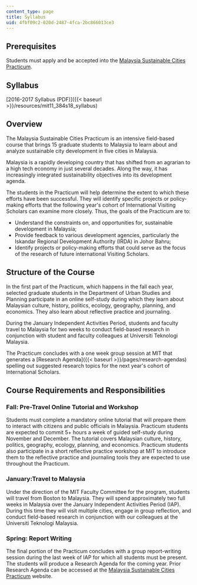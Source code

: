 ```yaml
---
content_type: page
title: Syllabus
uid: 4fbf09c2-020d-2487-4fca-2bc866013ce3
---
```


Prerequisites
-------------

Students must apply and be accepted into the [Malaysia Sustainable Cities Practicum](https://malaysiacities.mit.edu/).

Syllabus
--------

[2016-2017 Syllabus (PDF)]({{< baseurl >}}/resources/mit11_384s18_syllabus)

Overview
--------

The Malaysia Sustainable Cities Practicum is an intensive field-based course that brings 15 graduate students to Malaysia to learn about and analyze sustainable city development in five cities in Malaysia.

Malaysia is a rapidly developing country that has shifted from an agrarian to a high tech economy in just several decades. Along the way, it has increasingly integrated sustainability objectives into its development agenda.

The students in the Practicum will help determine the extent to which these efforts have been successful. They will identify specific projects or policy-making efforts that the following year's cohort of International Visiting Scholars can examine more closely. Thus, the goals of the Practicum are to:

*   Understand the constraints on, and opportunities for, sustainable development in Malaysia;
*   Provide feedback to various development agencies, particularly the Iskandar Regional Development Authority (IRDA) in Johor Bahru;
*   Identify projects or policy-making efforts that could serve as the focus of the research of future international Visiting Scholars.

Structure of the Course
-----------------------

In the first part of the Practicum, which happens in the fall each year, selected graduate students in the Department of Urban Studies and Planning participate in an online self-study during which they learn about Malaysian culture, history, politics, ecology, geography, planning, and economics. They also learn about reflective practice and journaling.

During the January Independent Activities Period, students and faculty travel to Malaysia for two weeks to conduct field-based research in conjunction with student and faculty colleagues at Universiti Teknologi Malaysia. 

The Practicum concludes with a one week group session at MIT that generates a [Research Agenda]({{< baseurl >}}/pages/research-agendas) spelling out suggested research topics for the next year's cohort of International Scholars.

Course Requirements and Responsibilities
----------------------------------------

### Fall: Pre-Travel Online Tutorial and Workshop

Students must complete a mandatory online tutorial that will prepare them to interact with citizens and public officials in Malaysia. Practicum students are expected to commit 5+ hours a week of guided self-study during November and December. The tutorial covers Malaysian culture, history, politics, geography, ecology, planning, and economics. Practicum students also participate in a short reflective practice workshop at MIT to introduce them to the reflective practice and journaling tools they are expected to use throughout the Practicum.

### January:Travel to Malaysia

Under the direction of the MIT Faculty Committee for the program, students will travel from Boston to Malaysia. They will spend approximately two full weeks in Malaysia over the January Independent Activities Period (IAP). During this time they will visit multiple cities, engage in group reflection, and conduct field-based research in conjunction with our colleagues at the Universiti Teknologi Malaysia.

### Spring: Report Writing

The final portion of the Practicum concludes with a group report-writing session during the last week of IAP for which all students must be present. The students will produce a Research Agenda for the coming year. Prior Research Agenda can be accessed at the [Malaysia Sustainable Cities Practicum](https://malaysiacities.mit.edu/researchagenda) website.